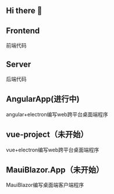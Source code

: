 ## Hi there 👋


## Frontend

前端代码

## Server

后端代码

## AngularApp(进行中)

angular+electron编写web跨平台桌面端程序

## vue-project（未开始）

vue+electron编写web跨平台桌面端程序

## MauiBlazor.App（未开始）


MauiBlazor编写桌面端客户端程序


